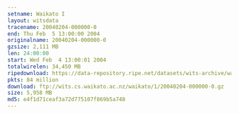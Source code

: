 ```yaml
---
setname: Waikato I
layout: witsdata
tracename: 20040204-000000-0
end: Thu Feb  5 13:00:00 2004
originalname: 20040204-000000-0
gzsize: 2,111 MB
len: 24:00:00
start: Wed Feb  4 13:00:01 2004
totalwirelen: 34,450 MB
ripedownload: https://data-repository.ripe.net/datasets/wits-archive/waikato/1/20040204-000000-0.gz
pkts: 84 million
download: ftp://wits.cs.waikato.ac.nz/waikato/1/20040204-000000-0.gz
size: 5,958 MB
md5: e4f1d71ceaf3a72d775107f869b5a748
---
```


